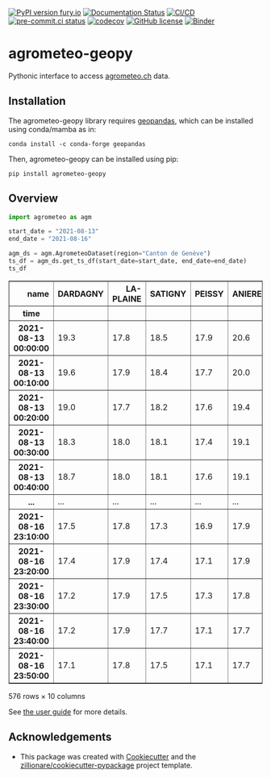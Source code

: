 [![PyPI version fury.io](https://badge.fury.io/py/agrometeo-geopy.svg)](https://pypi.python.org/pypi/agrometeo-geopy/)
[![Documentation Status](https://readthedocs.org/projects/agrometeo-geopy/badge/?version=latest)](https://agrometeo-geopy.readthedocs.io/en/latest/?badge=latest)
[![CI/CD](https://github.com/martibosch/agrometeo-geopy/actions/workflows/dev.yml/badge.svg)](https://github.com/martibosch/agrometeo-geopy/blob/main/.github/workflows/dev.yml)
[![pre-commit.ci status](https://results.pre-commit.ci/badge/github/martibosch/agrometeo-geopy/main.svg)](https://results.pre-commit.ci/latest/github/martibosch/agrometeo-geopy/main)
[![codecov](https://codecov.io/gh/martibosch/agrometeo-geopy/branch/main/graph/badge.svg?token=hKoSSRn58a)](https://codecov.io/gh/martibosch/agrometeo-geopy)
[![GitHub license](https://img.shields.io/github/license/martibosch/agrometeo-geopy.svg)](https://github.com/martibosch/agrometeo-geopy/blob/main/LICENSE)
[![Binder](https://mybinder.org/badge_logo.svg)](https://mybinder.org/v2/gh/martibosch/agrometeo-geopy/HEAD?labpath=docs%2Fusage.ipynb)

# agrometeo-geopy

Pythonic interface to access [agrometeo.ch](https://agrometeo.ch) data.

## Installation

The agrometeo-geopy library requires [geopandas](https://geopandas.org/), which can be installed using conda/mamba as in:

```shell
conda install -c conda-forge geopandas
```

Then, agrometeo-geopy can be installed using pip:

```shell
pip install agrometeo-geopy
```

## Overview

```python
import agrometeo as agm

start_date = "2021-08-13"
end_date = "2021-08-16"

agm_ds = agm.AgrometeoDataset(region="Canton de Genève")
ts_df = agm_ds.get_ts_df(start_date=start_date, end_date=end_date)
ts_df
```

<div>
    <div class="wy-table-responsive"><table border="1" class="dataframe docutils">
            <thead>
                <tr style="text-align: right;">
                    <th>name</th>
                    <th>DARDAGNY</th>
                    <th>LA-PLAINE</th>
                    <th>SATIGNY</th>
                    <th>PEISSY</th>
                    <th>ANIERES</th>
                    <th>LULLY</th>
                    <th>LULLIER</th>
                    <th>BERNEX</th>
                    <th>TROINEX</th>
                    <th>MEINIER</th>
                </tr>
                <tr>
                    <th>time</th>
                    <th></th>
                    <th></th>
                    <th></th>
                    <th></th>
                    <th></th>
                    <th></th>
                    <th></th>
                    <th></th>
                    <th></th>
                    <th></th>
                </tr>
            </thead>
            <tbody>
                <tr>
                    <th>2021-08-13 00:00:00</th>
                    <td>19.3</td>
                    <td>17.8</td>
                    <td>18.5</td>
                    <td>17.9</td>
                    <td>20.6</td>
                    <td>18.4</td>
                    <td>20.3</td>
                    <td>18.6</td>
                    <td>19.4</td>
                    <td>25.8</td>
                </tr>
                <tr>
                    <th>2021-08-13 00:10:00</th>
                    <td>19.6</td>
                    <td>17.9</td>
                    <td>18.4</td>
                    <td>17.7</td>
                    <td>20.0</td>
                    <td>18.3</td>
                    <td>19.6</td>
                    <td>18.7</td>
                    <td>19.1</td>
                    <td>28.6</td>
                </tr>
                <tr>
                    <th>2021-08-13 00:20:00</th>
                    <td>19.0</td>
                    <td>17.7</td>
                    <td>18.2</td>
                    <td>17.6</td>
                    <td>19.4</td>
                    <td>18.4</td>
                    <td>19.1</td>
                    <td>18.7</td>
                    <td>19.2</td>
                    <td>24.1</td>
                </tr>
                <tr>
                    <th>2021-08-13 00:30:00</th>
                    <td>18.3</td>
                    <td>18.0</td>
                    <td>18.1</td>
                    <td>17.4</td>
                    <td>19.1</td>
                    <td>18.3</td>
                    <td>19.1</td>
                    <td>18.6</td>
                    <td>18.9</td>
                    <td>22.5</td>
                </tr>
                <tr>
                    <th>2021-08-13 00:40:00</th>
                    <td>18.7</td>
                    <td>18.0</td>
                    <td>18.1</td>
                    <td>17.6</td>
                    <td>19.1</td>
                    <td>18.0</td>
                    <td>19.0</td>
                    <td>18.7</td>
                    <td>18.5</td>
                    <td>21.5</td>
                </tr>
                <tr>
                    <th>...</th>
                    <td>...</td>
                    <td>...</td>
                    <td>...</td>
                    <td>...</td>
                    <td>...</td>
                    <td>...</td>
                    <td>...</td>
                    <td>...</td>
                    <td>...</td>
                    <td>...</td>
                </tr>
                <tr>
                    <th>2021-08-16 23:10:00</th>
                    <td>17.5</td>
                    <td>17.8</td>
                    <td>17.3</td>
                    <td>16.9</td>
                    <td>17.9</td>
                    <td>17.6</td>
                    <td>17.3</td>
                    <td>17.2</td>
                    <td>17.9</td>
                    <td>22.2</td>
                </tr>
                <tr>
                    <th>2021-08-16 23:20:00</th>
                    <td>17.4</td>
                    <td>17.9</td>
                    <td>17.4</td>
                    <td>17.1</td>
                    <td>17.9</td>
                    <td>17.6</td>
                    <td>17.3</td>
                    <td>17.2</td>
                    <td>18.0</td>
                    <td>22.0</td>
                </tr>
                <tr>
                    <th>2021-08-16 23:30:00</th>
                    <td>17.2</td>
                    <td>17.9</td>
                    <td>17.5</td>
                    <td>17.3</td>
                    <td>17.8</td>
                    <td>17.6</td>
                    <td>17.3</td>
                    <td>17.3</td>
                    <td>18.0</td>
                    <td>21.7</td>
                </tr>
                <tr>
                    <th>2021-08-16 23:40:00</th>
                    <td>17.2</td>
                    <td>17.9</td>
                    <td>17.7</td>
                    <td>17.1</td>
                    <td>17.7</td>
                    <td>17.4</td>
                    <td>17.2</td>
                    <td>17.1</td>
                    <td>18.1</td>
                    <td>21.9</td>
                </tr>
                <tr>
                    <th>2021-08-16 23:50:00</th>
                    <td>17.1</td>
                    <td>17.8</td>
                    <td>17.5</td>
                    <td>17.1</td>
                    <td>17.7</td>
                    <td>17.3</td>
                    <td>17.1</td>
                    <td>17.1</td>
                    <td>18.1</td>
                    <td>22.0</td>
                </tr>
            </tbody>
    </table></div>
    <p>576 rows × 10 columns</p>
</div>

See [the user guide](https://agrometeo-geopy.readthedocs.io/en/latest/usage) for more details.

## Acknowledgements

- This package was created with [Cookiecutter](https://github.com/audreyr/cookiecutter) and the [zillionare/cookiecutter-pypackage](https://github.com/zillionare/cookiecutter-pypackage) project template.
